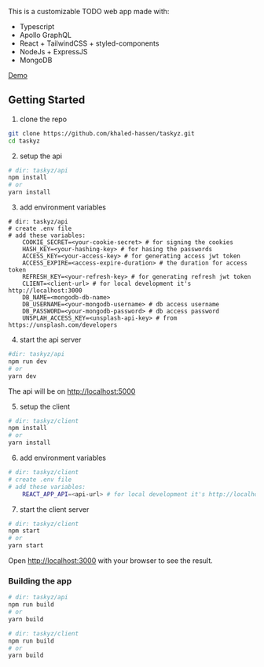 
This is a customizable TODO web app made with:
* Typescript
* Apollo GraphQL
* React + TailwindCSS + styled-components
* NodeJs + ExpressJS
* MongoDB

[Demo](https://taskyz.netlify.app/)

## Getting Started

1. clone the repo

```bash
git clone https://github.com/khaled-hassen/taskyz.git
cd taskyz
```
2. setup the api
```bash
# dir: taskyz/api
npm install
# or
yarn install
```
3. add environment variables
```
# dir: taskyz/api
# create .env file
# add these variables:
	COOKIE_SECRET=<your-cookie-secret> # for signing the cookies
	HASH_KEY=<your-hashing-key> # for hasing the passwords
	ACCESS_KEY=<your-access-key> # for generating access jwt token
	ACCESS_EXPIRE=<access-expire-duration> # the duration for access token
	REFRESH_KEY=<your-refresh-key> # for generating refresh jwt token
	CLIENT=<client-url> # for local development it's http://localhost:3000
	DB_NAME=<mongodb-db-name>
	DB_USERNAME=<your-mongodb-username> # db access username
	DB_PASSWORD=<your-mongodb-password> # db access password
	UNSPLAH_ACCESS_KEY=<unsplash-api-key> # from https://unsplash.com/developers
```
4. start the api server

```bash
#dir: taskyz/api
npm run dev
# or
yarn dev
```
The api will be on [http://localhost:5000](http://localhost:5000)

5. setup the client
```bash
# dir: taskyz/client
npm install
# or
yarn install
```
6. add environment variables
```bash
# dir: taskyz/client
# create .env file
# add these variables:
	REACT_APP_API=<api-url> # for local development it's http://localhost:5000
```
7. start the client server

```bash
# dir: taskyz/client
npm start
# or
yarn start
```
Open [http://localhost:3000](http://localhost:3000) with your browser to see the result.

### Building the app
```bash
# dir: taskyz/api
npm run build
# or
yarn build
```
```bash
# dir: taskyz/client
npm run build
# or
yarn build
```
